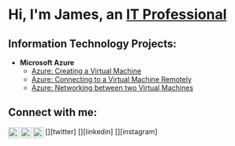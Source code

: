<h1>Hi, I'm James, an <a href="https://www.linkedin.com/in/james-logue-iv-8536a9190/">IT Professional</a></h1>

<h2> Information Technology Projects:</h2>

- <b>Microsoft Azure</b>
  - [Azure: Creating a Virtual Machine](http://github.com/JamesGibsonLogueIV/osticket-prereqs)
  - [Azure: Connecting to a Virtual Machine Remotely](https://github.com/joshmadakorcchi/ticket-lifecycle)
  - [Azure: Networking between two Virtual Machines](https://github.com/joshmadakorcchi/post-install-config)
  

<h2>Connect with me:</h2>

[<img align="left" alt="Josh | Twitter" width="22px" src="https://cdn.jsdelivr.net/npm/simple-icons@v3/icons/twitter.svg" />][twitter]
[<img align="left" alt="Josh | LinkedIn" width="22px" src="https://cdn.jsdelivr.net/npm/simple-icons@v3/icons/linkedin.svg" />][linkedin]
[<img align="left" alt="Josh | Instagram" width="22px" src="https://cdn.jsdelivr.net/npm/simple-icons@v3/icons/instagram.svg" />][instagram]


